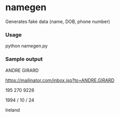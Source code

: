 # namegen
Generates fake data (name, DOB, phone number)

### Usage 
python namegen.py 

### Sample output

ANDRE GIRARD

https://mailinator.com/inbox.jsp?to=ANDRE.GIRARD

195 270 9226

1994 / 10 / 24

Ireland

